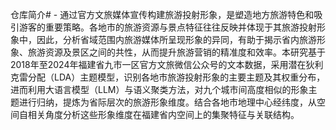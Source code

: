 仓库简介# -
通过官方文旅媒体宣传构建旅游投射形象，是塑造地方旅游特色和吸引游客的重要策略。各地市的旅游资源与景点特征往往反映并体现于其旅游投射形象中，因此，分析省域范围内旅游媒体所呈现形象的异同，有助于揭示省内旅游形象、旅游资源及景区之间的共性，从而提升旅游营销的精准度和效率。本研究基于2018年至2024年福建省九市一区官方文旅微信公众号的文本数据，采用潜在狄利克雷分配（LDA）主题模型，识别各地市旅游投射形象的主要主题及其权重分布，进而利用大语言模型（LLM）与语义聚类方法，对九个城市间高度相似的形象主题进行归纳，提炼为省际层次的旅游形象维度。结合各地市地理中心经纬度，从空间自相关角度分析这些形象维度在福建省内空间上的集聚特征与关联结构。
